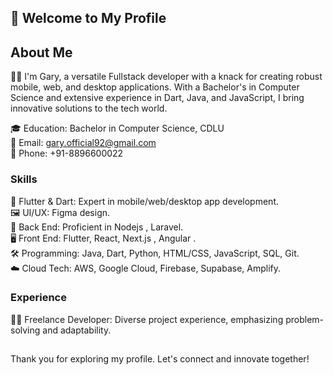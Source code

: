 ## 🌟 Welcome to My Profile

## About Me

👨‍💻 I'm Gary, a versatile Fullstack developer with a knack for creating robust mobile, web, and desktop applications. With a Bachelor's in Computer Science and extensive experience in Dart, Java, and JavaScript, I bring innovative solutions to the tech world.

🎓 Education: Bachelor in Computer Science, CDLU                                                    
📧 Email: gary.official92@gmail.com                                                              
📱 Phone: +91-8896600022                                                  

### Skills

🚀 Flutter & Dart: Expert in mobile/web/desktop app development.                                    
🖼️ UI/UX: Figma design.                                                                        
🔧 Back End: Proficient in Nodejs , Laravel.                                    
🖥️ Front End: Flutter, React, Next.js , Angular .                                                                        
🛠️ Programming: Java, Dart, Python, HTML/CSS, JavaScript, SQL, Git.                                    
☁️ Cloud Tech: AWS, Google Cloud, Firebase, Supabase, Amplify.                              

### Experience

👨‍🚀 Freelance Developer: Diverse project experience, emphasizing problem-solving and adaptability.                                        

## 

Thank you for exploring my profile. Let's connect and innovate together!
